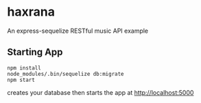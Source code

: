 # haxrana
An express-sequelize RESTful music API example

## Starting App
```
npm install
node_modules/.bin/sequelize db:migrate
npm start
```
creates your database then starts the app at [http://localhost:5000](http://localhost:5000)
